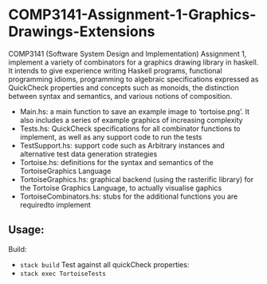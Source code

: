 # COMP3141-Assignment-1-Graphics-Drawings-Extensions
COMP3141 (Software System Design and Implementation) Assignment 1, implement a variety of combinators for a graphics drawing library in haskell. It intends to give experience writing Haskell programs, functional programming idioms, programming to algebraic specifications expressed as QuickCheck properties and concepts such as monoids, the distinction between syntax and semantics, and various notions of composition. 

- Main.hs: a main function to save an example image to ‘tortoise.png’. It also includes a series of example graphics of increasing complexity
- Tests.hs: QuickCheck specifications for all combinator functions to implement, as well as any support code to run the tests
- TestSupport.hs: support code such as Arbitrary instances and alternative test data generation strategies
- Tortoise.hs: definitions for the syntax and semantics of the TortoiseGraphics Language
- TortoiseGraphics.hs: graphical backend (using the rasterific library) for the Tortoise Graphics Language, to actually visualise gaphics
- TortoiseCombinators.hs: stubs for the additional functions you are requiredto implement 

## Usage:
Build:
- `stack build`
Test against all quickCheck properties:
- `stack exec TortoiseTests`
